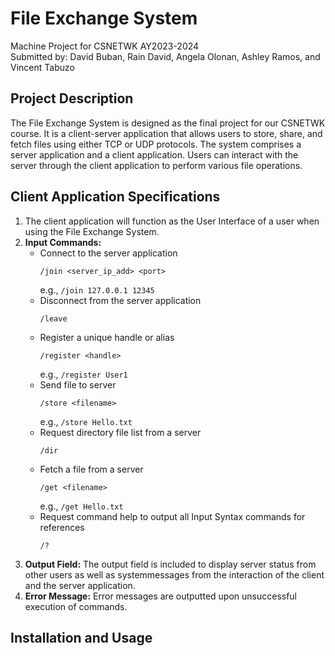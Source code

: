 # File Exchange System
Machine Project for CSNETWK AY2023-2024\
Submitted by: David Buban, Rain David, Angela Olonan, Ashley Ramos, and Vincent Tabuzo

## Project Description
The File Exchange System is designed as the final project for our CSNETWK course. It is a client-server application that allows users to store, share, and fetch files using either TCP or UDP protocols. The system comprises a server application and a client application. Users can interact with the server through the client application to perform various file operations.

## Client Application Specifications
1. The client application will function as the User Interface of a user when using the File Exchange System.
2. **Input Commands:**
   - Connect to the server application
     ```
     /join <server_ip_add> <port>
     ```
     e.g., `/join 127.0.0.1 12345`
   - Disconnect from the server application
     ```
     /leave
     ```
   - Register a unique handle or alias
     ```
     /register <handle>
     ```
     e.g., `/register User1`
   - Send file to server
     ```
     /store <filename>
     ```
     e.g., `/store Hello.txt`
   - Request directory file list from a server
     ```
     /dir
     ```
   - Fetch a file from a server
     ```
     /get <filename>
     ```
     e.g., `/get Hello.txt`
   - Request command help to output all Input Syntax commands for references
     ```
     /?
     ```
3. **Output Field:** The output field is included to display server status from other users as well as systemmessages from the interaction of the client and the server application.
5. **Error Message:** Error messages are outputted upon unsuccessful execution of commands.

## Installation and Usage
